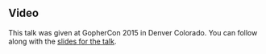 <!--
{
"name" : "solvinglatencyproblem",
"version" : "0.1",
"title" : "Go GC: Solving the Latency Problem",
"description" : "TBD",
"homepage" : "http://talks.golang.org/2015/go-gc.pdf",
"canonicalSource" : "http://talks.golang.org/2015/go-gc.pdf",
"freshnessDate" : 2015-07-28,
"license" : "All Rights Reserved"
}
-->

<!-- @section -->

## Video

This talk was given at GopherCon 2015 in Denver Colorado. You can follow along with the [slides for the talk](http://talks.golang.org/2015/go-gc.pdf).


<!-- @asset, "contentType": "outlearn/video", "provider": "youtube", "url": "https://www.youtube.com/embed/aiv1JOfMjm0" -->
